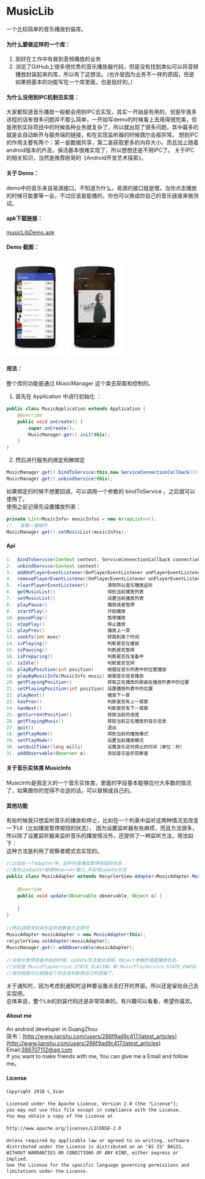 # MusicLib
一个比较简单的音乐播放封装库。

#### 为什么要做这样的一个库：  
1. 刚好在工作中有做到音频播放的业务
2. 浏览了GitHub上很多很优秀的音乐播放器代码，但是没有找到类似可以将音频播放封装起来的库，所以有了这想法。（也许是因为业务不一样的原因，但是如果把基本的功能写在一个库里面，也是挺好的。）

#### 为什么没用到IPC机制去实现：  
大家都知道音乐播放一般都会用到IPC去实现，其实一开始是有用的，但是毕竟多进程的话有很多问题并不那么简单，一开始写demo的时候看上去用得很完美，但是用到实际项目中的时候各种业务就复杂了，所以就出现了很多问题，其中最多的就是会自动断开与服务端的链接，和在实现监听器的时候偶尔会报异常。
想到IPC的作用主要有两个：第一是数据共享，第二是获取更多的内存大小。而且加上随着android版本的升高，保活基本很难实现了，所以想想还是不用IPC了。
关于IPC的相关知识，当然是推荐刚哥的《Android开发艺术探索》。

#### 关于 Demo：  
demo中的音乐来自易源接口，不知道为什么，易源的接口就是慢，当你点击播放的时候可能要等一会，不过应该是能播的，你也可以换成你自己的音乐链接来做测试。

#### apk下载链接：
<a href="musicLibDemo.apk">musicLibDemo.apk</a>

#### Demo 截图：  
<a href="art/image1.png"><img src="art/image1.png" width="30%"/></a>
<a href="art/image2.png"><img src="art/image2.png" width="30%"/></a>

#### 用法：

整个库的功能是通过 MusicManager 这个类去获取和控制的。 
1. 首先在 Application 中进行初始化 ：
``` java
public class MusicApplication extends Application {
    @Override
    public void onCreate() {
        super.onCreate();
        MusicManager.get().init(this);
    }
}
```

2. 然后进行服务的绑定和解绑定
``` java
MusicManager.get().bindToService(this,new ServiceConnectionCallback());
MusicManager.get().unbindService(this);
```
如果绑定的时候不想要回调，可以调用一个参数的 bindToService 。之后就可以使用了。  
使用之前记得先设置播放列表：
``` java
private List<MusicInfo> musicInfos = new ArrayList<>();
//...省略一堆操作
MusicManager.get().setMusicList(musicInfos);
```

#### Api

``` java
1.  bindToService(Context context, ServiceConnectionCallback connectionCallback) 绑定服务  
2.  unbindService(Context context)                                               解绑服务
3.  addOnPlayerEventListener(OnPlayerEventListener onPlayerEventListener)        添加音乐播放监听
4.  removePlayerEventListener(OnPlayerEventListener onPlayerEventListener)       移除音乐播放监听
5.  clearPlayerEventListener()       清除所以音乐播放监听
6.  getMusicList()                   得到当前播放列表
7.  setMusicList()                   设置当前播放列表
8.  playPause()                      播放或者暂停
9.  startPlay()                      开始播放
10. pausePlay()                      暂停播放
11. stopPlay()                       停止播放
12. playPrev()                       播放上一首
13. seekTo(int msec)                 转跳到某个时间
14. isPlaying()                      判断是否在播放
15. isPausing()                      判断是否暂停
16. isPreparing()                    判断是否在准备中
17. isIdle()                         判断是否空闲
18. playByPosition(int position)     根据在音乐列表中的位置播放
19. playByMusicInfo(MusicInfo music) 根据音乐信息播放
20. getPlayingPosition()             获取正在播放的歌曲在播放列表中的位置
21. setPlayingPosition(int position) 设置播放列表中的位置
22. playNext()                       播放下一首
23. hasPrev()                        判断是否有上一首歌
24. hasNext()                        判断是否有下一首歌
25. getCurrentPosition()             获取当前的进度
26. getPlayingMusic()                获取当前正在播放的音乐信息
27. quit()                           退出
28. getPlayMode()                    得到当前的播放模式
29. setPlayMode()                    设置当前播放模式
30. setQuitTimer(long milli)         设置音乐定时停止的时间（单位：秒）
31. addObservable(Observer o)        添加音乐监听观察者
```

#### 关于音乐实体类 MusicInfo
MusicInfo是我定义的一个音乐实体类，里面的字段基本能够应付大多数的情况了，如果跟你的觉得不合适的话，可以替换成自己的。

#### 其他功能
有些时候我只想监听音乐的播放和停止，比如在一个列表中监听这两种情况去改变一下UI（比如播放暂停按钮的状态），
因为设置监听器有些麻烦，而且方法很多，所以除了设置监听器来监听音乐的播放情况外，还提供了一种监听方法，用法如下：  
这种方法是利用了观察者模式去实现的。
```java
//比如在一个adapter中，监听列表播放暂停按钮的状态
//首先让adapter继承Observer接口,并实现update方法
public class MusicAdapter extends RecyclerView.Adapter<MusicAdapter.MusicHolder> implements Observer {
    
    @Override
    public void update(Observable observable, Object o) {
         
    }
}

//然后调用添加音乐监听观察者方法即可
MusicAdapter musicAdapter = new MusicAdapter(this);
recyclerView.setAdapter(musicAdapter);
MusicManager.get().addObservable(musicAdapter);

//当音乐暂停或者开始的时候，update方法就会调用，Object参数的值是播放状态，
//分别是 MusicPlayService.STATE_PLAYING 和 MusicPlayService.STATE_PAUSE
//这时候就可以根据这个状态去判断做自己的逻辑了。

```

关于通知栏，因为考虑到通知栏这种要设置点击打开的界面，所以还是留给自己去实现吧。  
总体来说，整个Lib的封装代码还是非常简单的，有兴趣可以看看，希望你喜欢。

#### About me
An android developer in GuangZhou  
简书：[http://www.jianshu.com/users/286f9ad9c417/latest_articles](http://www.jianshu.com/users/286f9ad9c417/latest_articles)   
Email:386707112@qq.com  
If you want to make friends with me, You can give me a Email and follow me。

#### License
```
Copyright 2018 L_Xian   
 
Licensed under the Apache License, Version 2.0 (the "License");  
you may not use this file except in compliance with the License.  
You may obtain a copy of the License at  

http://www.apache.org/licenses/LICENSE-2.0  

Unless required by applicable law or agreed to in writing, software  
distributed under the License is distributed on an "AS IS" BASIS,  
WITHOUT WARRANTIES OR CONDITIONS OF ANY KIND, either express or implied.  
See the License for the specific language governing permissions and  
limitations under the License.
```
